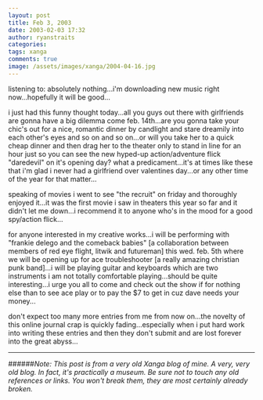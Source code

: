 ```yaml
---
layout: post
title: Feb 3, 2003
date: 2003-02-03 17:32
author: ryanstraits
categories:
tags: xanga
comments: true
image: /assets/images/xanga/2004-04-16.jpg
---
```

listening to: absolutely nothing...i'm downloading new music right now...hopefully it will be good...

<!-- break -->

i just had this funny thought today...all you guys out there with girlfriends are gonna have a big dilemma come feb. 14th...are you gonna take your chic's out for a nice, romantic dinner by candlight and stare dreamily into each other's eyes and so on and so on...or will you take her to a quick cheap dinner and then drag her to the theater only to stand in line for an hour just so you can see the new hyped-up action/adventure flick "daredevil" on it's opening day? what a predicament...it's at times like these that i'm glad i never had a girlfriend over valentines day...or any other time of the year for that matter...

speaking of movies i went to see "the recruit" on friday and thoroughly enjoyed it...it was the first movie i saw in theaters this year so far and it didn't let me down...i recommend it to anyone who's in the mood for a good spy/action flick...

for anyone interested in my creative works...i will be performing with "frankie delego and the comeback babies" [a collaboration between members of red eye flight, litwik and futureman] this wed. feb. 5th where we will be opening up for ace troubleshooter [a really amazing christian punk band]...i will be playing guitar and keyboards which are two instruments i am not totally comfortable playing...should be quite interesting...i urge you all to come and check out the show if for nothing else than to see ace play or to pay the $7 to get in cuz dave needs your money...

don't expect too many more entries from me from now on...the novelty of this online journal crap is quickly fading...especially when i put hard work into writing these entries and then they don't submit and are lost forever into the great abyss...

---

######*Note: This post is from a very old Xanga blog of mine. A very, very old blog. In fact, it's practically a museum. Be sure not to touch any old references or links. You won't break them, they are most certainly already broken.*